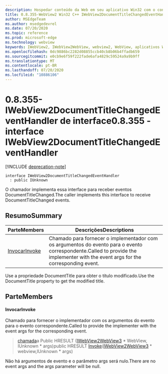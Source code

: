 ```yaml
---
description: Hospedar conteúdo da Web em seu aplicativo Win32 com o controle WebView2 do Microsoft Edge
title: 0.8.355-WebView2 Win32 C++ IWebView2DocumentTitleChangedEventHandler
author: MSEdgeTeam
ms.author: msedgedevrel
ms.date: 07/20/2020
ms.topic: reference
ms.prod: microsoft-edge
ms.technology: webview
keywords: IWebView2, IWebView2WebView, webview2, WebView, aplicativos Win32, Win32, Edge
ms.openlocfilehash: 0dc9886bc2282d08855ccb40cb8b06b4ffadb659
ms.sourcegitcommit: e0cb9e6f59f222fade6afa4829c59524a9a9b9ff
ms.translationtype: MT
ms.contentlocale: pt-BR
ms.lasthandoff: 07/20/2020
ms.locfileid: "10886106"
---
```

# <span data-ttu-id="dc162-104">0.8.355-IWebView2DocumentTitleChangedEventHandler de interface</span><span class="sxs-lookup"><span data-stu-id="dc162-104">0.8.355 - interface IWebView2DocumentTitleChangedEventHandler</span></span> 

[!INCLUDE [deprecation-note](../../includes/deprecation-note.md)]

```
interface IWebView2DocumentTitleChangedEventHandler
  : public IUnknown
```

<span data-ttu-id="dc162-105">O chamador implementa essa interface para receber eventos DocumentTitleChanged.</span><span class="sxs-lookup"><span data-stu-id="dc162-105">The caller implements this interface to receive DocumentTitleChanged events.</span></span>

## <span data-ttu-id="dc162-106">Resumo</span><span class="sxs-lookup"><span data-stu-id="dc162-106">Summary</span></span>

 <span data-ttu-id="dc162-107">Parte</span><span class="sxs-lookup"><span data-stu-id="dc162-107">Members</span></span>                        | <span data-ttu-id="dc162-108">Descrições</span><span class="sxs-lookup"><span data-stu-id="dc162-108">Descriptions</span></span>
--------------------------------|---------------------------------------------
[<span data-ttu-id="dc162-109">Invocar</span><span class="sxs-lookup"><span data-stu-id="dc162-109">Invoke</span></span>](#invoke) | <span data-ttu-id="dc162-110">Chamado para fornecer o implementador com os argumentos do evento para o evento correspondente.</span><span class="sxs-lookup"><span data-stu-id="dc162-110">Called to provide the implementer with the event args for the corresponding event.</span></span>

<span data-ttu-id="dc162-111">Use a propriedade DocumentTitle para obter o título modificado.</span><span class="sxs-lookup"><span data-stu-id="dc162-111">Use the DocumentTitle property to get the modified title.</span></span>

## <span data-ttu-id="dc162-112">Parte</span><span class="sxs-lookup"><span data-stu-id="dc162-112">Members</span></span>

#### <span data-ttu-id="dc162-113">Invocar</span><span class="sxs-lookup"><span data-stu-id="dc162-113">Invoke</span></span> 

<span data-ttu-id="dc162-114">Chamado para fornecer o implementador com os argumentos do evento para o evento correspondente.</span><span class="sxs-lookup"><span data-stu-id="dc162-114">Called to provide the implementer with the event args for the corresponding event.</span></span>

> <span data-ttu-id="dc162-115">[chamada](#invoke)a Public HRESULT ([IWebView2WebView3](IWebView2WebView3.md) \* WebView, IUnknown \* args)</span><span class="sxs-lookup"><span data-stu-id="dc162-115">public HRESULT [Invoke](#invoke)([IWebView2WebView3](IWebView2WebView3.md) \* webview,IUnknown \* args)</span></span>

<span data-ttu-id="dc162-116">Não há argumentos de evento e o parâmetro args será nulo.</span><span class="sxs-lookup"><span data-stu-id="dc162-116">There are no event args and the args parameter will be null.</span></span>

